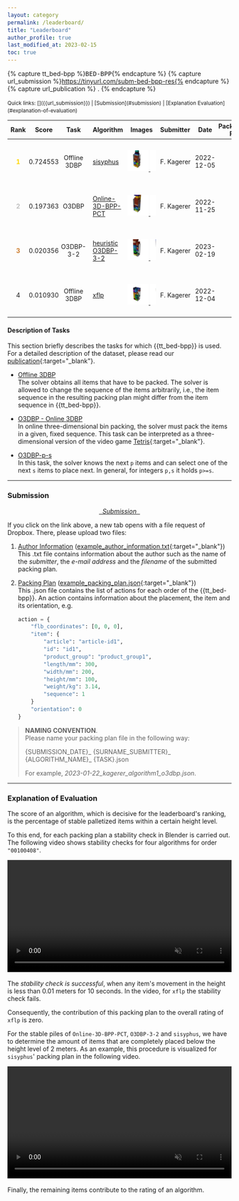 ```yaml
---
layout: category
permalink: /leaderboard/
title: "Leaderboard"
author_profile: true
last_modified_at: 2023-02-15
toc: true
---
```


<style>
    .rank,
    .score {
        text-align: center;
        width: 5%;
    }

    .task {
        text-align: center;
        width: 10%;
        padding: 5px;
    }
    .algorithm {
        text-align: left;
        width: 20%;
        padding: 10px;
    }

    .images {
        text-align: center;
        overflow: hidden;
        white-space: nowrap;
        overflow-x: scroll;
    }

    .submitter {
        text-align: left;
        width: 10%;
        padding: 10px;
    }

    .packingplan {
        text-align: right;
        width: 10%;
    }

    .date {
        text-align:center;
        max-width: 5%;
    }

    td {
        vertical-align: middle;
        text-align: center;
        padding: 0px;
    }

    td:first-child {
        width: 50px;
    }

    td:last-child {

        height: 100px;
    }

    td img {
    width: 75%;
    height: auto;
    padding: 0px;
    max-height: 300px;
    max-width: 300px;
    }

    td img:hover{
        width: 100%;
        height: auto;
        padding: 0px;
    }

</style>

<!-- Definition of variables -->
{% capture tt_bed-bpp %}<tt>BED-BPP</tt>{% endcapture %} <!-- use with {{tt_bed-bpp}} -->
{% capture url_submission %}https://tinyurl.com/subm-bed-bpp-res{% endcapture %} <!-- use with {{url_submission}} -->
{% capture url_publication %} . {% endcapture %} <!-- use with {{url_publication}} -->

<!-- Quick links -->
<small>
Quick links: [<i class="fa fa-upload"></i><i class="fab fa-dropbox"></i>]({{url_submission}}) | [Submission](#submission) | [Explanation Evaluation](#explanation-of-evaluation)
</small>

<!--LEADERBOARD-->



<table>
    <thead>
        <th class="rank">           Rank    </th>
        <th class="score">          Score </th>
        <th class="task">           Task </th>
        <th class="algorithm">      Algorithm</th>
        <th class="images">         Images <span  title="Clicking on any image redirects you to a OneDrive file that shows visualizations of all packing plans. Note that these files have approximately 360 MB." style="border-bottom: 1px dotted; width: 4cm;"><i class="fa fa-info-circle" aria-hidden="true"></i></span></th>
        <th class="submitter">      Submitter</th>
        <th class="date">           Date </th>
        <th class="packingplan">    Packing Plan</th>
    </thead>
    <tbody>
        <!-- ALGORITHM SISYPHUS-->
        <tr>
            <td class="rank">    <span style="color:gold"><b>1</b></span>   </td> 
            <td class="score">    0.724553    </td> 
            <td class="task">    Offline 3DBP    </td> 
            <td class="algorithm"> <a href="https://github.com/josch/sisyphus" target="_blank">sisyphus</a> </td>
            <td class="images"> <!-- Images -->
                <div>
                    <!-- PDF Link -->
                    <a href="https://1drv.ms/b/s!AmjGTsdpTDmPhnHDhSYRYOQXgk2x?e=lsJuBV" target="_blank">
                        <!-- Image 1 / order 00100007 -->
                        <img    src="/assets/leaderboard_visualization/sisyphus/order_00100007.png"
                                width="100" height="100"     
                                onmouseover="this.width='250'; this.height='250'"     
                                onmouseout="this.width='100'; this.height='100'"  
                                text="order 00100007">
                        <!-- Image 2 / order 00100408 -->
                        <img    src="/assets/leaderboard_visualization/sisyphus/order_00100408.png"
                                width="100" height="100"     
                                onmouseover="this.width='200'; this.height='200'"     
                                onmouseout="this.width='100'; this.height='100'"  
                                text="order 00100408">
                        <!-- Image 3 / order 00100970 -->
                        <img    src="/assets/leaderboard_visualization/sisyphus/order_00100970.png"
                                width="100" height="100"     
                                onmouseover="this.width='200'; this.height='200'"
                                onmouseout="this.width='100'; this.height='100'"  
                                text="order 00100970">
                    </a>
                </div>
            </td>     
            <td class="submitter">    F.&nbsp;Kagerer </td> 
            <td class="date">    2022-12-05  </td>  
            <td class="packingplan">    <a href="/assets/packing_plans/2022-12-05_kagerer_sisyphus_offline3dbp.json" download class="fa fa-download"></a> </td>  
        </tr>
        <!-- -->
        <!-- ALGORITHM PCT-->
        <tr>
            <td class="rank">    <span style="color:silver"><b>2</b></span>   </td> 
            <td class="score">    0.197363    </td> 
            <td class="task">    O3DBP    </td> 
            <td class="algorithm"> <a href="https://github.com/alexfrom0815/Online-3D-BPP-PCT" target="_blank">Online-3D-BPP-PCT</a> </td>
            <td class="images"> <!-- Images -->
                <div>
                    <!-- PDF Link -->
                    <a href="https://1drv.ms/b/s!AmjGTsdpTDmPhnXzJ44J9QgGsE-X" target="_blank">
                        <!-- Image 1 / order 00100007 -->
                        <img    src="/assets/leaderboard_visualization/online-3d-bpp-pct/order_00100007.png"
                                width="100" height="100"     
                                onmouseover="this.width='250'; this.height='250'"     
                                onmouseout="this.width='100'; this.height='100'"  
                                text="order 00100007">
                        <!-- Image 2 / order 00100408 -->
                        <img    src="/assets/leaderboard_visualization/online-3d-bpp-pct/order_00100408.png"
                                width="100" height="100"     
                                onmouseover="this.width='200'; this.height='200'"     
                                onmouseout="this.width='100'; this.height='100'"  
                                text="order 00100408">
                        <!-- Image 3 / order 00100970 -->
                        <img    src="/assets/leaderboard_visualization/online-3d-bpp-pct/order_00100970.png"
                                width="100" height="100"     
                                onmouseover="this.width='200'; this.height='200'"
                                onmouseout="this.width='100'; this.height='100'"  
                                text="order 00100970">
                    </a>
                </div>
            </td>     
            <td class="submitter">    F.&nbsp;Kagerer </td> 
            <td class="date">    2022-11-25  </td>  
            <td class="packingplan">    <a href="/assets/packing_plans/2022-11-25_kagerer_o3dbpp-pct_O3dbp.json" download class="fa fa-download"></a> </td>  
        </tr>
        <!-- -->
        <!-- ALGORITHM heuristic O3DBP-3-2 -->
        <tr>
            <td class="rank">    <span style="color:#cd7f32"><b>3</b></span>   </td> 
            <td class="score">    0.020356    </td> 
            <td class="task">    O3DBP-3-2    </td> 
            <td class="algorithm"> <a href="https://github.com/floriankagerer/bed-bpp-env/tree/main/code/heuristics/O3DBP_3_2.py" target="_blank">heuristic O3DBP-3-2</a> </td>
            <td class="images"> <!-- Images -->
                <div>
                    <!-- PDF Link -->
                    <a href="https://1drv.ms/b/s!AmjGTsdpTDmPhnOJuX87XyiztQ7R" target="_blank">
                        <!-- Image 1 / order 00100007 -->
                        <img    src="/assets/leaderboard_visualization/heuristic-o3dbp-3-2/order_00100007.png"
                                width="100" height="100"     
                                onmouseover="this.width='250'; this.height='250'"     
                                onmouseout="this.width='100'; this.height='100'"  
                                text="order 00100007">
                        <!-- Image 2 / order 00100408 -->
                        <img    src="/assets/leaderboard_visualization/heuristic-o3dbp-3-2/order_00100408.png"
                                width="100" height="100"     
                                onmouseover="this.width='200'; this.height='200'"     
                                onmouseout="this.width='100'; this.height='100'"  
                                text="order 00100408">
                        <!-- Image 3 / order 00100970 -->
                        <img    src="/assets/leaderboard_visualization/heuristic-o3dbp-3-2/order_00100970.png"
                                width="100" height="100"     
                                onmouseover="this.width='200'; this.height='200'"
                                onmouseout="this.width='100'; this.height='100'"  
                                text="order 00100970">
                    </a>
                </div>
            </td>     
            <td class="submitter">    F.&nbsp;Kagerer </td> 
            <td class="date">    2023-02-19  </td>  
            <td class="packingplan">    <a href="/assets/packing_plans/2023-02-19_kagerer_heuristic-O3DBP-3-2_O3DBP-3-2.json" download class="fa fa-download"></a> </td>  
        </tr>
        <!-- -->
        <!-- ALGORITHM xflp  -->
        <tr>
            <td class="rank">    4   </td> 
            <td class="score">    0.010930    </td> 
            <td class="task">    Offline 3DBP    </td> 
            <td class="algorithm"> <a href="https://github.com/hschneid/xflp" target="_blank">xflp</a> </td>
            <td class="images"> <!-- Images -->
                <div>
                    <!-- PDF Link -->
                    <a href="https://1drv.ms/b/s!AmjGTsdpTDmPhnBnKbw9WZ3_4g8_?e=2gkeEf" target="_blank">
                        <!-- Image 1 / order 00100007 -->
                        <img    src="/assets/leaderboard_visualization/xflp/order_00100007.png"
                                width="100" height="100"     
                                onmouseover="this.width='250'; this.height='250'"     
                                onmouseout="this.width='100'; this.height='100'"  
                                text="order 00100007">
                        <!-- Image 2 / order 00100408 -->
                        <img    src="/assets/leaderboard_visualization/xflp/order_00100408.png"
                                width="100" height="100"     
                                onmouseover="this.width='200'; this.height='200'"     
                                onmouseout="this.width='100'; this.height='100'"  
                                text="order 00100408">
                        <!-- Image 3 / order 00100970 -->
                        <img    src="/assets/leaderboard_visualization/xflp/order_00100970.png"
                                width="100" height="100"     
                                onmouseover="this.width='200'; this.height='200'"
                                onmouseout="this.width='100'; this.height='100'"  
                                text="order 00100970">
                    </a>
                </div>
            </td>     
            <td class="submitter">    F.&nbsp;Kagerer </td> 
            <td class="date">    2022-12-04  </td>  
            <td class="packingplan">    <a href="/assets/packing_plans/2022-12-04_kagerer_xflp_output_asc-z_offline3dbp.json" download class="fa fa-download"></a> </td>  
        </tr>
        <!-- -->
        <!-- ALGORITHM tbd-->
    </tbody>
</table>





#### Description of Tasks
This section briefly describes the tasks for which {{tt_bed-bpp}} is used. For a detailed description of the dataset, please read our [publication]({{url_publication}}){:target="_blank"}.
- <u>Offline 3DBP</u> \
    The solver obtains all items that have to be packed. The solver is allowed to change the sequence of the items arbitrarily, i.e., the item sequence in the resulting packing plan might differ from the item sequence in {{tt_bed-bpp}}.   

- <u>O3DBP - Online 3DBP</u> \
    In online three-dimensional bin packing, the solver must pack the items in a given, fixed sequence. This task can be interpreted as a three-dimensional version of the video game [Tetris](https://en.wikipedia.org/wiki/Tetris){:target="_blank"}.

- <u>O3DBP-p-s</u> \
    In this task, the solver knows the next `p` items and can select one of the next `s` items to place next. In general, for integers `p,s` it holds `p>=s`.


<!-- hrule -->
--- 

<!-- Submission -->
### Submission
<p style="text-align:center">
<a href="{{url_submission}}" target="_blank"><i class="fa fa-upload">&nbsp; Submission &nbsp;</i><i class="fab fa-dropbox"></i></a>
</p>
If you click on the link above, a new tab opens with a file request of Dropbox. There, please upload two files:

1.  <u>Author Information</u> ([example_author_information.txt](/assets/submission_info/example_author_information.txt){:target="_blank"}) \
    This .txt file contains information about the author such as the name of the <i>submitter</i>, the <i>e-mail address</i> and the <i>filename</i> of the submitted packing plan.

2.  <u>Packing Plan</u> ([example_packing_plan.json](/assets/submission_info/example_packing_plan.json){:target="_blank"}) \
    This .json file contains the list of actions for each order of the {{tt_bed-bpp}}. An action contains information about the placement, the item and its orientation, e.g.

    ```python
    action = {
        "flb_coordinates": [0, 0, 0],
        "item": {
            "article": "article-id1",
            "id": "id1",
            "product_group": "product_group1",
            "length/mm": 300,
            "width/mm": 200,
            "height/mm": 100,
            "weight/kg": 3.14,
            "sequence": 1
        }
        "orientation": 0
    }
    ```

> **NAMING CONVENTION**. \
> Please name your packing plan file in the following way:
> 
> {SUBMISSION_DATE}\_ {SURNAME_SUBMITTER}\_ {ALGORITHM_NAME}\_ {TASK}.json
>
> For example, *2023-01-22_kagerer_algorithm1_o3dbp.json*.



<!-- hrule -->
--- 

### Explanation of Evaluation
The score of an algorithm, which is decisive for the leaderboard's ranking, is the percentage of stable palletized items within a certain height level. 

To this end, for each packing plan a stability check in Blender is carried out. The following video shows stability checks for four algorithms for order `"00100408"`.


<!-- Blender Stability Check Video -->
<center><video width="100%" muted controls>
    <source src="/assets/video/stability_check_video.mp4" type="video/mp4">
</video></center>


The *stability check is successful*, when any item's movement in the height is less than 0.01 meters for 10 seconds. In the video, for `xflp` the stability check fails. 

Consequently, the contribution of this packing plan to the overall rating of `xflp` is zero.

For the stable piles of `Online-3D-BPP-PCT`, `O3DBP-3-2` and `sisyphus`, we have to determine the amount of items that are completely placed below the height level of 2 meters. As an example, this procedure is visualized for `sisyphus`' packing plan in the following video.


<!-- Items for Rating of an Algorithm -->
<center>
<video width="100%" muted controls>
    <source src="/assets/video/example_evaluation_sisyphus_00100408.mp4" type="video/mp4">
</video>
</center>


Finally, the remaining items contribute to the rating of an algorithm.


